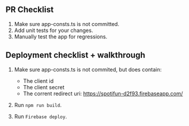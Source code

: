 ## PR Checklist 

1. Make sure app-consts.ts is not committed.
2. Add unit tests for your changes.
3. Manually test the app for regressions.


## Deployment checklist + walkthrough

1. Make sure app-consts.ts is not commited, but does contain:
    * The client id
    * The client secret
    * The corrent redirect uri: https://spotifun-d2f93.firebaseapp.com/

2. Run `npm run build`.
3. Run `Firebase deploy`.